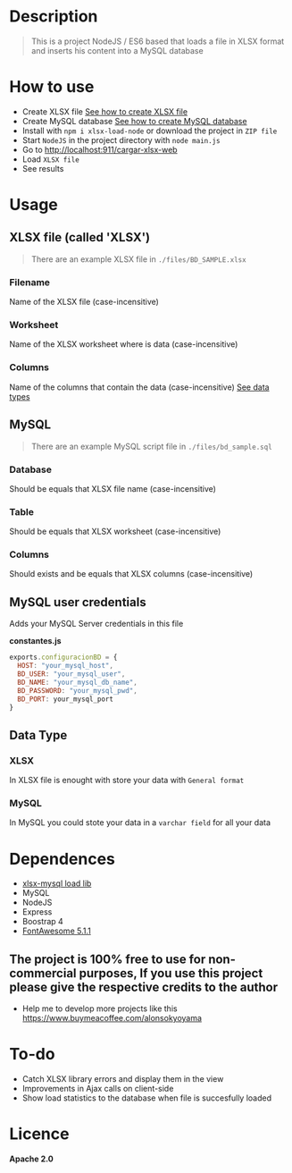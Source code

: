 # Description
> This is a project NodeJS / ES6 based that loads a file in XLSX format and inserts his content into a MySQL database

# How to use
- Create XLSX file [See how to create XLSX file](https://github.com/AlonsoK28/xlsx-load-node#xlsx-file-called-xlsx)
- Create MySQL database [See how to create MySQL database](https://github.com/AlonsoK28/xlsx-load-node#mysql)
- Install with `npm i xlsx-load-node` or download the project in `ZIP file`
- Start `NodeJS` in the project directory with `node main.js`
- Go to [http://localhost:911/cargar-xlsx-web](http://localhost:911/carga-xlsx-web)
- Load `XLSX file`
- See results
# Usage

## XLSX file (called 'XLSX')  

> There are an example XLSX file in `./files/BD_SAMPLE.xlsx`

### Filename  
Name of the XLSX file (case-incensitive)

### Worksheet
Name of the XLSX worksheet where is data (case-incensitive)

### Columns  
Name of the columns that contain the data (case-incensitive) [See data types](https://github.com/AlonsoK28/xlsx-load-node#data-type)

## MySQL

> There are an example MySQL script file in `./files/bd_sample.sql`

### Database
Should be equals that XLSX file name (case-incensitive)

### Table
Should be equals that XLSX worksheet (case-incensitive)

### Columns
Should exists and be equals that XLSX columns (case-incensitive)

## MySQL user credentials
Adds your MySQL Server credentials in this file

**constantes.js**
```javascript 
exports.configuracionBD = {
  HOST: "your_mysql_host",
  BD_USER: "your_mysql_user",
  BD_NAME: "your_mysql_db_name",
  BD_PASSWORD: "your_mysql_pwd",
  BD_PORT: your_mysql_port
}
```

## Data Type
### XLSX
In XLSX file is enought with store your data with `General format`

### MySQL
In MySQL you could stote your data in a `varchar field` for all your data

# Dependences
* [xlsx-mysql load lib](https://github.com/Rizwaan-Company/xlsx-mysql)
* MySQL
* NodeJS 
* Express
* Boostrap 4
* [FontAwesome 5.1.1]([https://fontawesome.com/](https://fontawesome.com/))

## The project is 100% free to use for non-commercial purposes, If you use this project please give the respective credits to the author

* Help me to develop more projects like this https://www.buymeacoffee.com/alonsokyoyama

# To-do
* Catch XLSX library errors and display them in the view
* Improvements in Ajax calls on client-side
* Show load statistics to the database when file is succesfully loaded

# Licence
**Apache 2.0**
